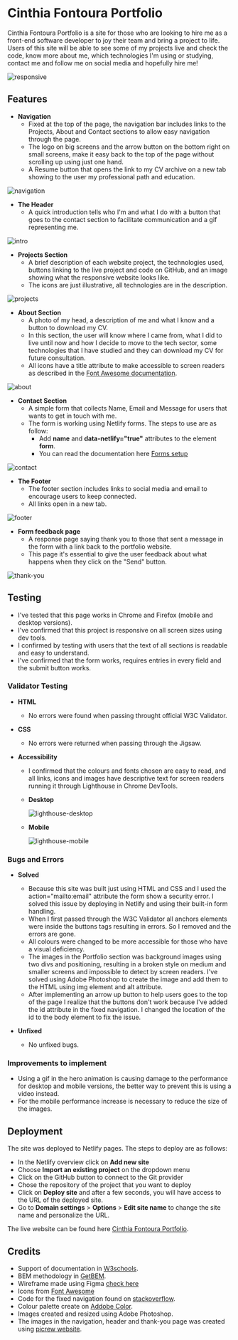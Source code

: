 # Cinthia Fontoura Portfolio

Cinthia Fontoura Portfolio is a site for those who are looking to hire me as a front-end software developer to joy their team and bring a project to life. Users of this site will be able to see some of my projects live and check the code, know more about me, which technologies I'm using or studying, contact me and follow me on social media and hopefully hire me!

![responsive](https://user-images.githubusercontent.com/80278757/155611266-9f1e8db0-15f2-446c-ad98-30e04ae3001b.png)


## Features

* **Navigation**
  - Fixed at the top of the page, the navigation bar includes links to the Projects, About and Contact sections to allow easy navigation through the page. 
  - The logo on big screens and the arrow button on the bottom right on small screens, make it easy back to the top of the page without scrolling up using just one hand.
  - A Resume button that opens the link to my CV archive on a new tab showing to the user my professional path and education. 
  
![navigation](https://user-images.githubusercontent.com/80278757/155013514-8c47cd24-84c4-4a9c-bd1b-780159b5e795.png)


* **The Header**
  - A quick introduction tells who I'm and what I do with a button that goes to the contact section to facilitate communication and a gif representing me. 
  
![intro](https://user-images.githubusercontent.com/80278757/155025035-8d9c2bae-3cd4-4310-ad73-65a2893d9e87.png)


* **Projects Section**
  - A brief description of each website project, the technologies used, buttons linking to the live project and code on GitHub, and an image showing what the responsive website looks like.
  - The icons are just illustrative, all technologies are in the description.
  
![projects](https://user-images.githubusercontent.com/80278757/155027185-aadcdb81-7d07-462a-b9d5-e0f6b580857e.png)


* **About Section**
  - A photo of my head, a description of me and what I know and a button to download my CV.
  - In this section, the user will know where I came from, what I did to live until now and how I decide to move to the tech sector, some technologies that I have studied and they can download my CV for future consultation.
  - All icons have a title attribute to make accessible to screen readers as described in the [Font Awesome documentation](https://fontawesome.com/docs/web/dig-deeper/accessibility#auto-accessibility-with-kits).

![about](https://user-images.githubusercontent.com/80278757/155027291-86677484-2db4-4d77-b331-e7f397e63e75.png)


* **Contact Section**
  - A simple form that collects  Name, Email and Message for users that wants to get in touch with me.
  - The form is working using Netlify forms. The steps to use are as follow:
    - Add **name** and **data-netlify="true"** attributes to the element **form**. 
    - You can read the documentation here [Forms setup](https://docs.netlify.com/forms/setup/)
  
![contact](https://user-images.githubusercontent.com/80278757/155027300-62d70c6d-1949-474f-af2c-808cfcbe34dd.png)


* **The Footer**
  - The footer section includes links to social media and email to encourage users to keep connected.
  - All links open in a new tab.
  
![footer](https://user-images.githubusercontent.com/80278757/155013571-a4a81c91-8f39-4689-8d46-5a8e2b891d63.png)


* **Form feedback page**
  - A response page saying thank you to those that sent a message in the form with a link back to the portfolio website.
  - This page it's essential to give the user feedback about what happens when they click on the "Send" button.

![thank-you](https://user-images.githubusercontent.com/80278757/155611575-ac14306c-7c4e-4d9a-aa5f-a02f6879c24e.png)



## Testing

* I've tested that this page works in Chrome and Firefox (mobile and desktop versions).
* I've confirmed that this project is responsive on all screen sizes using dev tools.
* I confirmed by testing with users that the text of all sections is readable and easy to understand.
* I've confirmed that the form works, requires entries in every field and the submit button works.

### Validator Testing

  * **HTML** 
    - No errors were found when passing throught official W3C Validator.

  * **CSS**
    - No errors were returned when passing through the Jigsaw.
  
  * **Accessibility**
    - I confirmed that the colours and fonts chosen are easy to read, and all links, icons and images have descriptive text for screen readers running it through Lighthouse in Chrome DevTools.

    - **Desktop**

       ![lighthouse-desktop](https://user-images.githubusercontent.com/80278757/155611377-5fc53857-4da7-474d-887e-9ff30803ec9e.png)

    - **Mobile**

       ![lighthouse-mobile](https://user-images.githubusercontent.com/80278757/155611357-38f4ae37-b919-4fff-825d-3aa920aaa42f.png)

     
     
### Bugs and Errors

  * **Solved**
    - Because this site was built just using HTML and CSS and I used the action="mailto:email" attribute the form show a security error. I solved this issue by deploying in Netlify and using their built-in form handling.
    - When I first passed through the W3C Validator all anchors elements were inside the buttons tags resulting in errors. So I removed and the errors are gone. 
    - All colours were changed to be more accessible for those who have a visual deficiency.
    - The images in the Portfolio section was background images using two divs and positioning, resulting in a broken style on medium and smaller screens and impossible to detect by screen readers. I've solved using Adobe Photoshop to create the image and add them to the HTML using img element and alt attribute.
    - After implementing an arrow up button to help users goes to the top of the page I realize that the buttons don't work because I've added the id attribute in the fixed navigation. I changed the location of the id to the body element to fix the issue.

  * **Unfixed**    
    - No unfixed bugs.
 
 ### Improvements to implement
 
 * Using a gif in the hero animation is causing damage to the performance for desktop and mobile versions, the better way to prevent this is using a video instead.
 * For the mobile performance increase is necessary to reduce the size of the images.
 
     
## Deployment

The site was deployed to Netlify pages. The steps to deploy are as follows:
   - In the Netlify overview click on **Add new site**
   - Choose **Import an existing project** on the dropdown menu
   - Click on the GitHub button to connect to the Git provider
   - Chose the repository of the project that you want to deploy
   - Click on **Deploy site** and after a few seconds, you will have access to the URL of the deployed site.
   - Go to **Domain settings** > **Options** > **Edit site name** to change the site name and personalize the URL.
 
 The live website can be found here [Cinthia Fontoura Portfolio](https://cinthia-fontoura-portfolio.netlify.app/).
  
 
## Credits

* Support of documentation in [W3schools](https://www.w3schools.com/).
* BEM methodology in [GetBEM](http://getbem.com/introduction/).
* Wireframe made using Figma [check here](https://www.figma.com/proto/3AfX32lUP6UvdqDZnaKQ6o/Cinthia-Fontoura-Portfolio?page-id=0%3A1&node-id=0%3A1&starting-point-node-id=1%3A2&scaling=min-zoom)
* Icons from [Font Awesome](https://fontawesome.com/)
* Code for the fixed navigation found on [stackoverflow](https://stackoverflow.com/questions/2861247/center-aligning-a-fixed-position-div).
* Colour palette create on [Addobe Color](https://color.adobe.com/create/color-wheel).
* Images created and resized using Adobe Photoshop.
* The images in the navigation, header and thank-you page was created using [picrew website](https://picrew.me/image_maker/338224).